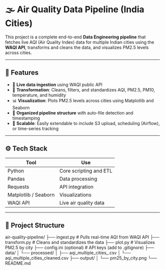 # 🌫️ Air Quality Data Pipeline (India Cities)

This project is a complete end-to-end **Data Engineering pipeline** that fetches live AQI (Air Quality Index) data for multiple Indian cities using the **WAQI API**, transforms and cleans the data, and visualizes PM2.5 levels across cities.

---

## 🚀 Features

- 🔁 **Live data ingestion** using WAQI public API
- 🧼 **Transformation**: Cleans, filters, and standardizes AQI, PM2.5, PM10, temperature, and humidity
- 📊 **Visualization**: Plots PM2.5 levels across cities using Matplotlib and Seaborn
- 📁 **Organized pipeline structure** with auto-file detection and timestamping
- 💾 **Scalable**: Easily extendable to include S3 upload, scheduling (Airflow), or time-series tracking

---

## ⚙️ Tech Stack

| Tool       | Use                         |
|------------|------------------------------|
| Python     | Core scripting and ETL       |
| Pandas     | Data processing              |
| Requests   | API integration              |
| Matplotlib / Seaborn | Visualizations     |
| WAQI API   | Live air quality data        |

---

## 📂 Project Structure

air-quality-pipeline/
├── ingest.py # Pulls real-time AQI from WAQI API
├── transform.py # Cleans and standardizes the data
├── plot.py # Visualizes PM2.5 by city
├── config.ini (optional) # API keys (add to .gitignore)
├── data/
│ └── processed/
│ ├── aqi_multiple_cities_<timestamp>.csv
│ └── aqi_multiple_cities_cleaned.csv
├── output/
│ └── pm25_by_city.png
└── README.md
